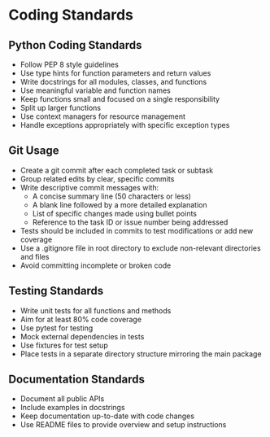 # Coding Standards

## Python Coding Standards
- Follow PEP 8 style guidelines
- Use type hints for function parameters and return values
- Write docstrings for all modules, classes, and functions
- Use meaningful variable and function names
- Keep functions small and focused on a single responsibility
- Split up larger functions
- Use context managers for resource management
- Handle exceptions appropriately with specific exception types

## Git Usage
- Create a git commit after each completed task or subtask
- Group related edits by clear, specific commits
- Write descriptive commit messages with:
  - A concise summary line (50 characters or less)
  - A blank line followed by a more detailed explanation
  - List of specific changes made using bullet points
  - Reference to the task ID or issue number being addressed
- Tests should be included in commits to test modifications or add new coverage
- Use a .gitignore file in root directory to exclude non-relevant directories and files
- Avoid committing incomplete or broken code

## Testing Standards
- Write unit tests for all functions and methods
- Aim for at least 80% code coverage
- Use pytest for testing
- Mock external dependencies in tests
- Use fixtures for test setup
- Place tests in a separate directory structure mirroring the main package

## Documentation Standards
- Document all public APIs
- Include examples in docstrings
- Keep documentation up-to-date with code changes
- Use README files to provide overview and setup instructions
